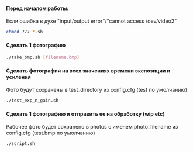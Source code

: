 <!-- #### Установка зависимостей:
```sh
sudo apt install v4l-utils
sudo apt install ffmpeg
```

```
sudo apt install v4l2loopback-dkms
```
ИЛИ
```
sudo apt-get install v4l2loopback-source module-assistant
sudo module-assistant auto-install v4l2loopback-source
```
https://github.com/v4l2loopback/v4l2loopback?tab=readme-ov-file#DISTRIBUTIONS

-->
#### Перед началом работы:
Если ошибка в духе "input/output error"/"cannot access /dev/video2"
```sh
chmod 777 *.sh
```

#### Сделать 1 фотографию
```sh
./take_bmp.sh [filename.bmp]
```

#### Сделать фотографии на всех значениях времени экспозиции и усиления
Фото будут сохранены в test_directory из config.cfg (test по умолчанию)
```sh
./test_exp_n_gain.sh
```


#### Сделать 1 фотографию и отправить ее на обработку (wip etc)
Рабочее фото будет сохранено в photos с именем photo_filename из config.cfg (test.bmp по умолчанию)
```sh
./script.sh
```
